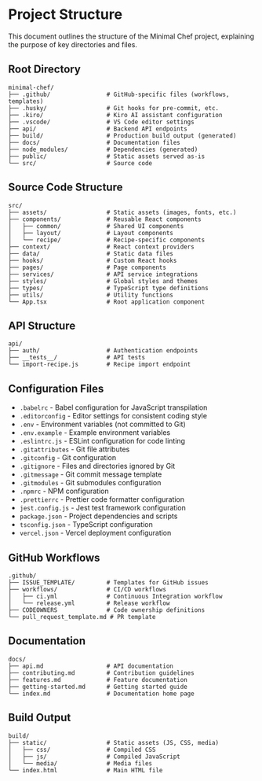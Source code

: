 # Project Structure

This document outlines the structure of the Minimal Chef project, explaining the purpose of key directories and files.

## Root Directory

```
minimal-chef/
├── .github/                # GitHub-specific files (workflows, templates)
├── .husky/                 # Git hooks for pre-commit, etc.
├── .kiro/                  # Kiro AI assistant configuration
├── .vscode/                # VS Code editor settings
├── api/                    # Backend API endpoints
├── build/                  # Production build output (generated)
├── docs/                   # Documentation files
├── node_modules/           # Dependencies (generated)
├── public/                 # Static assets served as-is
└── src/                    # Source code
```

## Source Code Structure

```
src/
├── assets/                 # Static assets (images, fonts, etc.)
├── components/             # Reusable React components
│   ├── common/             # Shared UI components
│   ├── layout/             # Layout components
│   └── recipe/             # Recipe-specific components
├── context/                # React context providers
├── data/                   # Static data files
├── hooks/                  # Custom React hooks
├── pages/                  # Page components
├── services/               # API service integrations
├── styles/                 # Global styles and themes
├── types/                  # TypeScript type definitions
├── utils/                  # Utility functions
└── App.tsx                 # Root application component
```

## API Structure

```
api/
├── auth/                   # Authentication endpoints
├── __tests__/              # API tests
└── import-recipe.js        # Recipe import endpoint
```

## Configuration Files

- `.babelrc` - Babel configuration for JavaScript transpilation
- `.editorconfig` - Editor settings for consistent coding style
- `.env` - Environment variables (not committed to Git)
- `.env.example` - Example environment variables
- `.eslintrc.js` - ESLint configuration for code linting
- `.gitattributes` - Git file attributes
- `.gitconfig` - Git configuration
- `.gitignore` - Files and directories ignored by Git
- `.gitmessage` - Git commit message template
- `.gitmodules` - Git submodules configuration
- `.npmrc` - NPM configuration
- `.prettierrc` - Prettier code formatter configuration
- `jest.config.js` - Jest test framework configuration
- `package.json` - Project dependencies and scripts
- `tsconfig.json` - TypeScript configuration
- `vercel.json` - Vercel deployment configuration

## GitHub Workflows

```
.github/
├── ISSUE_TEMPLATE/         # Templates for GitHub issues
├── workflows/              # CI/CD workflows
│   ├── ci.yml              # Continuous Integration workflow
│   └── release.yml         # Release workflow
├── CODEOWNERS              # Code ownership definitions
└── pull_request_template.md # PR template
```

## Documentation

```
docs/
├── api.md                  # API documentation
├── contributing.md         # Contribution guidelines
├── features.md             # Feature documentation
├── getting-started.md      # Getting started guide
└── index.md                # Documentation home page
```

## Build Output

```
build/
├── static/                 # Static assets (JS, CSS, media)
│   ├── css/                # Compiled CSS
│   ├── js/                 # Compiled JavaScript
│   └── media/              # Media files
└── index.html              # Main HTML file
```

